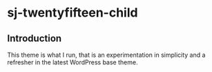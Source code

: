 # sj-twentyfifteen-child
## Introduction
This theme is what I run, that is an experimentation in simplicity and a refresher in the latest WordPress base theme.
